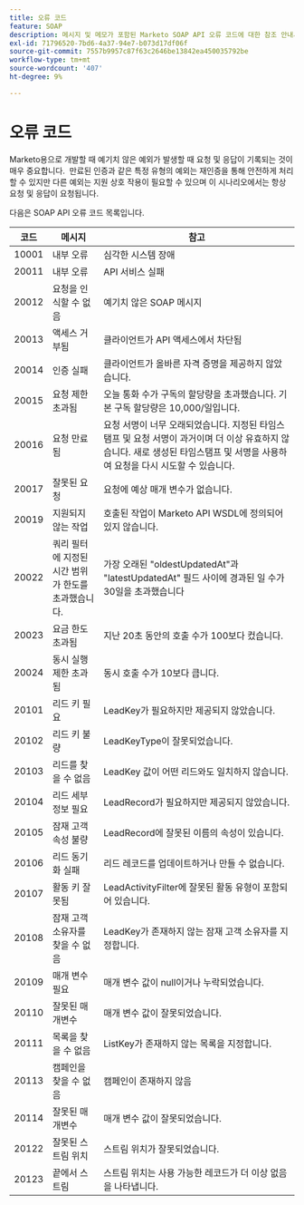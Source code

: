 ```yaml
---
title: 오류 코드
feature: SOAP
description: 메시지 및 메모가 포함된 Marketo SOAP API 오류 코드에 대한 참조 안내서로, 인증 실패, 환율 및 동시성 제한, 요청 문제를 다룹니다.
exl-id: 71796520-7bd6-4a37-94e7-b073d17df06f
source-git-commit: 7557b9957c87f63c2646be13842ea450035792be
workflow-type: tm+mt
source-wordcount: '407'
ht-degree: 9%

---
```


# 오류 코드

Marketo용으로 개발할 때 예기치 않은 예외가 발생할 때 요청 및 응답이 기록되는 것이 매우 중요합니다.  만료된 인증과 같은 특정 유형의 예외는 재인증을 통해 안전하게 처리할 수 있지만 다른 예외는 지원 상호 작용이 필요할 수 있으며 이 시나리오에서는 항상 요청 및 응답이 요청됩니다.

다음은 SOAP API 오류 코드 목록입니다.

| 코드 | 메시지 | 참고 |
|--- |--- |--- |
| 10001 | 내부 오류 | 심각한 시스템 장애 |
| 20011 | 내부 오류 | API 서비스 실패 |
| 20012 | 요청을 인식할 수 없음 | 예기치 않은 SOAP 메시지 |
| 20013 | 액세스 거부됨 | 클라이언트가 API 액세스에서 차단됨 |
| 20014 | 인증 실패 | 클라이언트가 올바른 자격 증명을 제공하지 않았습니다. |
| 20015 | 요청 제한 초과됨 | 오늘 통화 수가 구독의 할당량을 초과했습니다. 기본 구독 할당량은 10,000/일입니다. |
| 20016 | 요청 만료됨 | 요청 서명이 너무 오래되었습니다. 지정된 타임스탬프 및 요청 서명이 과거이며 더 이상 유효하지 않습니다. 새로 생성된 타임스탬프 및 서명을 사용하여 요청을 다시 시도할 수 있습니다. |
| 20017 | 잘못된 요청 | 요청에 예상 매개 변수가 없습니다. |
| 20019 | 지원되지 않는 작업 | 호출된 작업이 Marketo API WSDL에 정의되어 있지 않습니다. |
| 20022 | 쿼리 필터에 지정된 시간 범위가 한도를 초과했습니다. | 가장 오래된 &quot;oldestUpdatedAt&quot;과 &quot;latestUpdatedAt&quot; 필드 사이에 경과된 일 수가 30일을 초과했습니다 |
| 20023 | 요금 한도 초과됨 | 지난 20초 동안의 호출 수가 100보다 컸습니다. |
| 20024 | 동시 실행 제한 초과됨 | 동시 호출 수가 10보다 큽니다. |
| 20101 | 리드 키 필요 | LeadKey가 필요하지만 제공되지 않았습니다. |
| 20102 | 리드 키 불량 | LeadKeyType이 잘못되었습니다. |
| 20103 | 리드를 찾을 수 없음 | LeadKey 값이 어떤 리드와도 일치하지 않습니다. |
| 20104 | 리드 세부 정보 필요 | LeadRecord가 필요하지만 제공되지 않았습니다. |
| 20105 | 잠재 고객 속성 불량 | LeadRecord에 잘못된 이름의 속성이 있습니다. |
| 20106 | 리드 동기화 실패 | 리드 레코드를 업데이트하거나 만들 수 없습니다. |
| 20107 | 활동 키 잘못됨 | LeadActivityFilter에 잘못된 활동 유형이 포함되어 있습니다. |
| 20108 | 잠재 고객 소유자를 찾을 수 없음 | LeadKey가 존재하지 않는 잠재 고객 소유자를 지정합니다. |
| 20109 | 매개 변수 필요 | 매개 변수 값이 null이거나 누락되었습니다. |
| 20110 | 잘못된 매개변수 | 매개 변수 값이 잘못되었습니다. |
| 20111 | 목록을 찾을 수 없음 | ListKey가 존재하지 않는 목록을 지정합니다. |
| 20113 | 캠페인을 찾을 수 없음 | 캠페인이 존재하지 않음 |
| 20114 | 잘못된 매개변수 | 매개 변수 값이 잘못되었습니다. |
| 20122 | 잘못된 스트림 위치 | 스트림 위치가 잘못되었습니다. |
| 20123 | 끝에서 스트림 | 스트림 위치는 사용 가능한 레코드가 더 이상 없음을 나타냅니다. |
